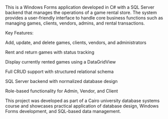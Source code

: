 This is a Windows Forms application developed in C# with a SQL Server backend that manages the operations of a game rental store.
The system provides a user-friendly interface to handle core business functions such as managing games, clients, vendors, admins, and rental transactions.

Key Features:

Add, update, and delete games, clients, vendors, and administrators

Rent and return games with status tracking

Display currently rented games using a DataGridView

Full CRUD support with structured relational schema

SQL Server backend with normalized database design

Role-based functionality for Admin, Vendor, and Client

This project was developed as part of a Cairo university database systems course and showcases practical application of database design, Windows Forms development, and SQL-based data management.
